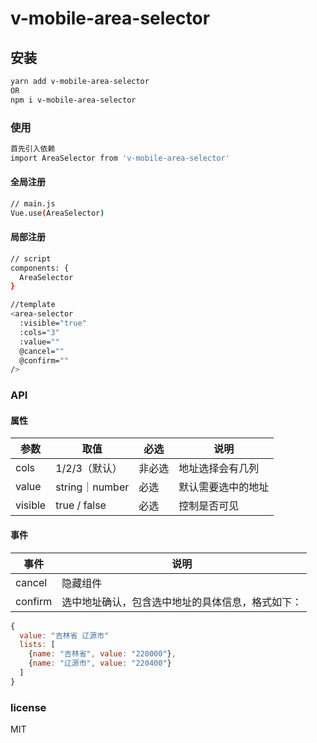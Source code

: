 # v-mobile-area-selector

## 安装

``` bash
yarn add v-mobile-area-selector
OR
npm i v-mobile-area-selector
```

### 使用

``` bash
首先引入依赖
import AreaSelector from 'v-mobile-area-selector'
```

#### 全局注册

``` bash
// main.js
Vue.use(AreaSelector)
```

#### 局部注册

``` bash
// script
components: {
  AreaSelector
}

//template
<area-selector
  :visible="true"
  :cols="3"
  :value=""
  @cancel=""
  @confirm=""
/>
```

### API

#### 属性

|参数 | 取值 | 必选 |说明
|---|----|---|---|
|cols|1/2/3（默认）| 非必选|地址选择会有几列|
|value|string｜number| 必选 |默认需要选中的地址|
|visible|true / false| 必选 |控制是否可见|

#### 事件

|事件  |说明
|---|---|
|cancel|隐藏组件|
|confirm|选中地址确认，包含选中地址的具体信息，格式如下：|

``` js
{
  value: "吉林省 辽源市"
  lists: [
    {name: "吉林省", value: "220000"},
    {name: "辽源市", value: "220400"}
  ]
}
```

### license

MIT
